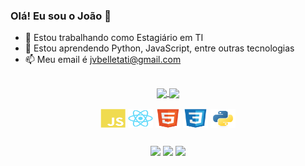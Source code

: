 ### Olá! Eu sou o João 👋

- 🔭 Estou trabalhando como Estagiário em TI
- 🌱 Estou aprendendo Python, JavaScript, entre outras tecnologias
- 📫 Meu email é jvbelletati@gmail.com

##
<div align="center">

  <a href="https://github.com/JvBelletati/github-readme-stats">
    <img height=200 align="center" src="https://github-readme-stats.vercel.app/api?username=JvBelletati&show_icons=true&theme=radical" />
  </a>
 <a href="https://github.com/JvBelletati/convoychat">
  <img height=200 align="center" src="https://github-readme-stats.vercel.app/api/top-langs?username=JvBelletati&show_icons=true&theme=radical&layout=compact&card_width=320" />
</a>



  <div style="display: inline_block"><br>
    <img align="center" alt="João-Js" height="30" width="40" src="https://raw.githubusercontent.com/devicons/devicon/master/icons/javascript/javascript-plain.svg">
    <img align="center" alt="João-React" height="30" width="40" src="https://raw.githubusercontent.com/devicons/devicon/master/icons/react/react-original.svg">
    <img align="center" alt="João-HTML" height="30" width="40" src="https://raw.githubusercontent.com/devicons/devicon/master/icons/html5/html5-original.svg">
    <img align="center" alt="João-CSS" height="30" width="40" src="https://raw.githubusercontent.com/devicons/devicon/master/icons/css3/css3-original.svg">
    <img align="center" alt="João-Python" height="30" width="40" src="https://raw.githubusercontent.com/devicons/devicon/master/icons/python/python-original.svg">
  </div>
  
  ##
   
  <div> 
    <a href="https://instagram.com/JvBelletati" target="_blank"><img src="https://img.shields.io/badge/-Instagram-%23E4405F?style=for-the-badge&logo=instagram&logoColor=white" target="_blank"></a>
    <a href = "mailto:jvbelletati@gmail.com"><img src="https://img.shields.io/badge/-Gmail-%23333?style=for-the-badge&logo=gmail&logoColor=white" target="_blank"></a>
    <a href="https://www.linkedin.com/in/JvBelletati" target="_blank"><img src="https://img.shields.io/badge/-LinkedIn-%230077B5?style=for-the-badge&logo=linkedin&logoColor=white" target="_blank"></a> 
    
  </div>
</div>



  
